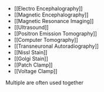 - [[Electro Encephalography]]
- [[Magnetic Encephalography]]
- [[Magnetic Resonance Imaging]]
- [[Ultrasound]]
- [[Positron Emission Tomography]]
- [[Computer Tomography]]
- [[Transneuronal Autoradiography]]
- [[Nissl Stain]]
- [[Golgi Stain]]
- [[Patch Clamp]]
- [[Voltage Clamp]]

Multiple are often used together